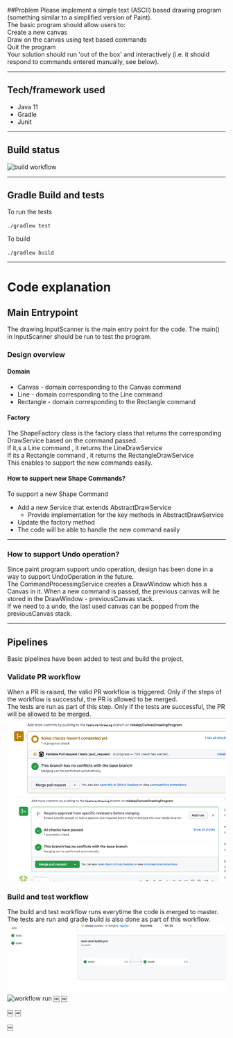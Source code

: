 
##Problem
Please implement a simple text (ASCII) based drawing program (something similar to a simplified version of Paint).   
The basic program should allow users to:  
Create a new canvas  
Draw on the canvas using text based commands  
Quit the program  
Your solution should run 'out of the box' and interactively (i.e. it should respond to commands entered manually, see below).  

---

## Tech/framework used  
- Java 11  
- Gradle  
- Junit  

---

## Build status

![build workflow](https://github.com/rekakp/CanvasDrawingProgram/actions/workflows/test-and-build.yml/badge.svg)

---

## Gradle Build and tests
To run the tests  

`./gradlew test`

To build 

`./gradlew build`

---

# Code explanation
## Main Entrypoint
The drawing.InputScanner is the main entry point for the code. The main() in InputScanner should be run to test the program.

### Design overview

####  Domain
- Canvas - domain corresponding to the Canvas command
- Line  - domain corresponding to the Line command
- Rectangle - domain corresponding to the Rectangle command

#### Factory

The ShapeFactory class is the factory class that returns the corresponding DrawService based on the command passed.  
If it,s a Line command , it returns the LineDrawService  
If its a Rectangle command , it returns the RectangleDrawService  
This enables to support the new commands easily.  

#### How to support new Shape Commands?  
To support a new Shape Command 
- Add a new Service that extends AbstractDrawService
  - Provide implementation for the key methods in AbstractDrawService
- Update the factory method
- The code will be able to handle the new command easily

---

### How to support Undo operation?  

Since paint program support undo operation, design has been done in a way to support UndoOperation in the future.  
The CommandProcessingService creates a DrawWindow which has a Canvas in it. 
When a new command is passed, the previous canvas will be stored in the DrawWindow - previousCanvas stack.  
If we need to a undo, the last used canvas can be popped from the previousCanvas stack.

---

## Pipelines

Basic pipelines have been added to test and build the project.  

### Validate PR workflow  
When a PR is raised, the valid PR workflow is triggered. Only if the steps of the workflow is successful, the PR is allowed to be merged.   
The tests are run as part of this step. Only if the tests are successful, the PR will be allowed to be merged.
![Validate PR](./pr_checks_before.png)
![Validate PR Success](./pr_checks_success.png)

### Build and test workflow
The build and test workflow runs everytime the code is merged to master.  
The tests are run and gradle build is also done as part of this workflow.
![img.png](build_and_test.png)  
![workflow run](https://github.com/rekakp/CanvasDrawingProgram/actions/runs/2693722093)
￼
￼

￼
￼

￼
